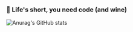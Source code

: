 ### 🍷  Life's short, you need code (and wine) 

![Anurag's GitHub stats](https://github-readme-stats.vercel.app/api?username=vodkamitlime&count_private=true&show_icons=true&theme=onedark)

